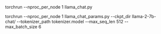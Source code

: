 torchrun --nproc_per_node 1 llama_chat.py

torchrun --nproc_per_node 1 llama_chat_params.py --ckpt_dir llama-2-7b-chat/ --tokenizer_path tokenizer.model --max_seq_len 512 --max_batch_size 6